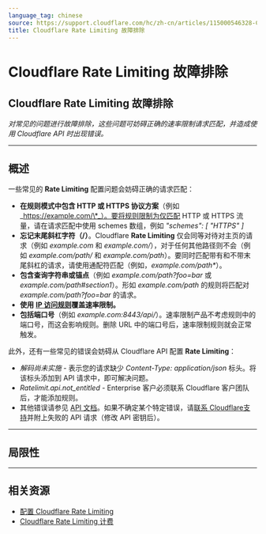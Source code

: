 ```yaml
---
language_tag: chinese
source: https://support.cloudflare.com/hc/zh-cn/articles/115000546328-Cloudflare-Rate-Limiting-%E6%95%85%E9%9A%9C%E6%8E%92%E9%99%A4
title: Cloudflare Rate Limiting 故障排除
---
```


# Cloudflare Rate Limiting 故障排除

## Cloudflare Rate Limiting 故障排除

_对常见的问题进行故障排除，这些问题可妨碍正确的速率限制请求匹配，并造成使用 Cloudflare API 时出现错误。_

___

## 概述

一些常见的 **Rate Limiting** 配置问题会妨碍正确的请求匹配：

-   **在规则模式中包含 HTTP 或 HTTPS 协议方案**（例如 _https://example.com/\*_）。要将规则限制为仅匹配 HTTP 或 HTTPS 流量，请在请求匹配中使用 schemes 数组，例如 _"schemes": \[ "HTTPS" \]_
-   **忘记末尾斜杠字符（/）**。Cloudflare **Rate Limiting** 仅会同等对待对主页的请求（例如 _example.com_ 和 _example.com/_），对于任何其他路径则不会（例如 _example.com/path/_ 和 _example.com/path_）。要同时匹配带有和不带末尾斜杠的请求，请使用通配符匹配（例如，_example.com/path\*_）。
-   **包含查询字符串或锚点**（例如 _example.com/path?foo=bar_ 或 _example.com/path#section1_）。形如 _example.com/path_ 的规则将匹配对 _example.com/path?foo=bar_ 的请求。
-   **使用** [**IP 访问规则**](https://support.cloudflare.com/hc/articles/217074967)**覆盖速率限制。**
-   **包括端口号**（例如 _example.com:8443/api/_）。速率限制产品不考虑规则中的端口号，而这会影响规则。删除 URL 中的端口号后，速率限制规则就会正常触发。

此外，还有一些常见的错误会妨碍从 Cloudflare API 配置 **Rate Limiting**：

-   _解码尚未实施_ - 表示您的请求缺少 _Content-Type: application/json_ 标头。将该标头添加到 API 请求中，即可解决问题。
-   _Ratelimit.api.not\_entitled_ - Enterprise 客户必须联系 Cloudflare 客户团队后，才能添加规则。
-   其他错误请参见 [API 文档](https://api.cloudflare.com/#rate-limits-for-a-zone-errors)。如果不确定某个特定错误，请[联系 Cloudflare支持](https://support.cloudflare.com/hc/articles/200172476)并附上失败的 API 请求（修改 API 密钥后）。

___

## 局限性


___

## 相关资源

-   [配置 Cloudflare Rate Limiting](https://support.cloudflare.com/hc/articles/115001635128)[](https://support.cloudflare.com/hc/zh-cn/articles/115000272247)
-   [Cloudflare Rate Limiting 计费](https://support.cloudflare.com/hc/zh-cn/articles/115000272247)

